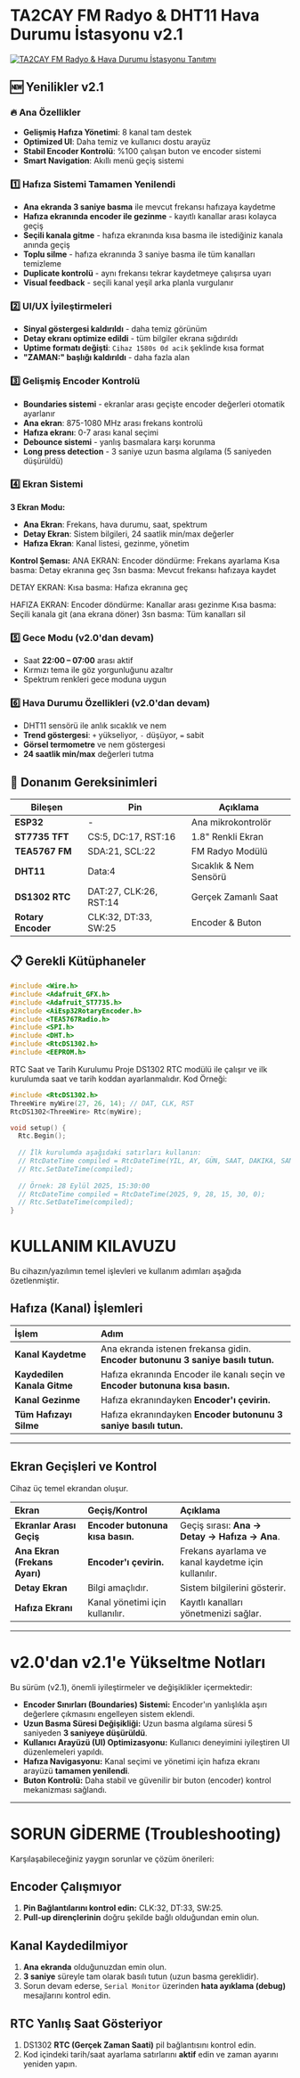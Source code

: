 # TA2CAY FM Radyo & DHT11 Hava Durumu İstasyonu v2.1

[![TA2CAY FM Radyo & Hava Durumu İstasyonu Tanıtımı](https://img.youtube.com/vi/myVpQR3ZlVU/0.jpg)](https://www.youtube.com/watch?v=myVpQR3ZlVU)

## 🆕 Yenilikler v2.1

### 🔥 Ana Özellikler
- **Gelişmiş Hafıza Yönetimi**: 8 kanal tam destek
- **Optimized UI**: Daha temiz ve kullanıcı dostu arayüz  
- **Stabil Encoder Kontrolü**: %100 çalışan buton ve encoder sistemi
- **Smart Navigation**: Akıllı menü geçiş sistemi

### 1️⃣ Hafıza Sistemi Tamamen Yenilendi
- **Ana ekranda 3 saniye basma** ile mevcut frekansı hafızaya kaydetme
- **Hafıza ekranında encoder ile gezinme** - kayıtlı kanallar arası kolayca geçiş
- **Seçili kanala gitme** - hafıza ekranında kısa basma ile istediğiniz kanala anında geçiş
- **Toplu silme** - hafıza ekranında 3 saniye basma ile tüm kanalları temizleme
- **Duplicate kontrolü** - aynı frekansı tekrar kaydetmeye çalışırsa uyarı
- **Visual feedback** - seçili kanal yeşil arka planla vurgulanır

### 2️⃣ UI/UX İyileştirmeleri
- **Sinyal göstergesi kaldırıldı** - daha temiz görünüm
- **Detay ekranı optimize edildi** - tüm bilgiler ekrana sığdırıldı
- **Uptime formatı değişti**: `Cihaz 1580s 0d acik` şeklinde kısa format
- **"ZAMAN:" başlığı kaldırıldı** - daha fazla alan

### 3️⃣ Gelişmiş Encoder Kontrolü
- **Boundaries sistemi** - ekranlar arası geçişte encoder değerleri otomatik ayarlanır
- **Ana ekran**: 875-1080 MHz arası frekans kontrolü
- **Hafıza ekranı**: 0-7 arası kanal seçimi
- **Debounce sistemi** - yanlış basmalara karşı korunma
- **Long press detection** - 3 saniye uzun basma algılama (5 saniyeden düşürüldü)

### 4️⃣ Ekran Sistemi
**3 Ekran Modu:**
- **Ana Ekran**: Frekans, hava durumu, saat, spektrum
- **Detay Ekran**: Sistem bilgileri, 24 saatlik min/max değerler
- **Hafıza Ekran**: Kanal listesi, gezinme, yönetim

**Kontrol Şeması:**
ANA EKRAN:
Encoder döndürme: Frekans ayarlama
Kısa basma: Detay ekranına geç
3sn basma: Mevcut frekansı hafızaya kaydet

DETAY EKRAN:
Kısa basma: Hafıza ekranına geç

HAFIZA EKRAN:
Encoder döndürme: Kanallar arası gezinme
Kısa basma: Seçili kanala git (ana ekrana döner)
3sn basma: Tüm kanalları sil


### 5️⃣ Gece Modu  (v2.0'dan devam)
- Saat **22:00 – 07:00** arası aktif
- Kırmızı tema ile göz yorgunluğunu azaltır
- Spektrum renkleri gece moduna uygun

### 6️⃣ Hava Durumu Özellikleri (v2.0'dan devam)
- DHT11 sensörü ile anlık sıcaklık ve nem
- **Trend göstergesi**: `+` yükseliyor, `-` düşüyor, `=` sabit
- **Görsel termometre** ve nem göstergesi
- **24 saatlik min/max** değerleri tutma

## 🔧 Donanım Gereksinimleri

| Bileşen | Pin | Açıklama |
|---------|-----|----------|
| **ESP32** | - | Ana mikrokontrolör |
| **ST7735 TFT** | CS:5, DC:17, RST:16 | 1.8" Renkli Ekran |
| **TEA5767 FM** | SDA:21, SCL:22 | FM Radyo Modülü |
| **DHT11** | Data:4 | Sıcaklık & Nem Sensörü |
| **DS1302 RTC** | DAT:27, CLK:26, RST:14 | Gerçek Zamanlı Saat |
| **Rotary Encoder** | CLK:32, DT:33, SW:25 | Encoder & Buton |

## 📋 Gerekli Kütüphaneler

```cpp
#include <Wire.h>
#include <Adafruit_GFX.h>
#include <Adafruit_ST7735.h>
#include <AiEsp32RotaryEncoder.h>
#include <TEA5767Radio.h>
#include <SPI.h>
#include <DHT.h>
#include <RtcDS1302.h>
#include <EEPROM.h>
```

RTC Saat ve Tarih Kurulumu
Proje DS1302 RTC modülü ile çalışır ve ilk kurulumda saat ve tarih koddan ayarlanmalıdır.
Kod Örneği:
```cpp
#include <RtcDS1302.h>
ThreeWire myWire(27, 26, 14); // DAT, CLK, RST
RtcDS1302<ThreeWire> Rtc(myWire);

void setup() {
  Rtc.Begin();
  
  // İlk kurulumda aşağıdaki satırları kullanın:
  // RtcDateTime compiled = RtcDateTime(YIL, AY, GÜN, SAAT, DAKIKA, SANIYE);
  // Rtc.SetDateTime(compiled);
  
  // Örnek: 28 Eylül 2025, 15:30:00
  // RtcDateTime compiled = RtcDateTime(2025, 9, 28, 15, 30, 0);
  // Rtc.SetDateTime(compiled);
}
```
# KULLANIM KILAVUZU

Bu cihazın/yazılımın temel işlevleri ve kullanım adımları aşağıda özetlenmiştir.

## Hafıza (Kanal) İşlemleri

| İşlem | Adım |
| :--- | :--- |
| **Kanal Kaydetme** | Ana ekranda istenen frekansa gidin. **Encoder butonunu 3 saniye basılı tutun.** |
| **Kaydedilen Kanala Gitme** | Hafıza ekranında Encoder ile kanalı seçin ve **Encoder butonuna kısa basın.** |
| **Kanal Gezinme** | Hafıza ekranındayken **Encoder'ı çevirin.** |
| **Tüm Hafızayı Silme** | Hafıza ekranındayken **Encoder butonunu 3 saniye basılı tutun.** |

---

## Ekran Geçişleri ve Kontrol

Cihaz üç temel ekrandan oluşur.

| Ekran | Geçiş/Kontrol | Açıklama |
| :--- | :--- | :--- |
| **Ekranlar Arası Geçiş** | **Encoder butonuna kısa basın.** | Geçiş sırası: **Ana $\rightarrow$ Detay $\rightarrow$ Hafıza $\rightarrow$ Ana**. |
| **Ana Ekran (Frekans Ayarı)** | **Encoder'ı çevirin.** | Frekans ayarlama ve kanal kaydetme için kullanılır. |
| **Detay Ekran** | Bilgi amaçlıdır. | Sistem bilgilerini gösterir. |
| **Hafıza Ekranı** | Kanal yönetimi için kullanılır. | Kayıtlı kanalları yönetmenizi sağlar. |

---

# v2.0'dan v2.1'e Yükseltme Notları

Bu sürüm (v2.1), önemli iyileştirmeler ve değişiklikler içermektedir:

* **Encoder Sınırları (Boundaries) Sistemi:** Encoder'ın yanlışlıkla aşırı değerlere çıkmasını engelleyen sistem eklendi.
* **Uzun Basma Süresi Değişikliği:** Uzun basma algılama süresi 5 saniyeden **3 saniyeye düşürüldü**.
* **Kullanıcı Arayüzü (UI) Optimizasyonu:** Kullanıcı deneyimini iyileştiren UI düzenlemeleri yapıldı.
* **Hafıza Navigasyonu:** Kanal seçimi ve yönetimi için hafıza ekranı arayüzü **tamamen yenilendi**.
* **Buton Kontrolü:** Daha stabil ve güvenilir bir buton (encoder) kontrol mekanizması sağlandı.

---

# SORUN GİDERME (Troubleshooting)

Karşılaşabileceğiniz yaygın sorunlar ve çözüm önerileri:

## Encoder Çalışmıyor

1.  **Pin Bağlantılarını kontrol edin:** CLK:32, DT:33, SW:25.
2.  **Pull-up dirençlerinin** doğru şekilde bağlı olduğundan emin olun.

## Kanal Kaydedilmiyor

1.  **Ana ekranda** olduğunuzdan emin olun.
2.  **3 saniye** süreyle tam olarak basılı tutun (uzun basma gereklidir).
3.  Sorun devam ederse, `Serial Monitor` üzerinden **hata ayıklama (debug)** mesajlarını kontrol edin.

## RTC Yanlış Saat Gösteriyor

1.  DS1302 **RTC (Gerçek Zaman Saati)** pil bağlantısını kontrol edin.
2.  Kod içindeki tarih/saat ayarlama satırlarını **aktif** edin ve zaman ayarını yeniden yapın.
